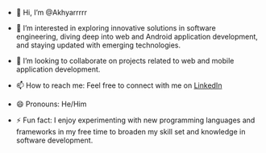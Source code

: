 - 👋 Hi, I’m @Akhyarrrrr
  
- 👀 I’m interested in exploring innovative solutions in software engineering, diving deep into web and Android application development, and staying updated with emerging technologies.
  
- 💞️ I’m looking to collaborate on projects related to web and mobile application development.
  
- 📫 How to reach me: Feel free to connect with me on [LinkedIn](https://www.linkedin.com/in/akhyarrr/)
  
- 😄 Pronouns: He/Him
  
- ⚡ Fun fact: I enjoy experimenting with new programming languages and frameworks in my free time to broaden my skill set and knowledge in software development.

